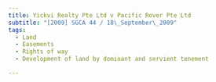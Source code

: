 ```yaml
---
title: Yickvi Realty Pte Ltd v Pacific Rover Pte Ltd
subtitle: "[2009] SGCA 44 / 18\_September\_2009"
tags:
  - Land
  - Easements
  - Rights of way
  - Development of land by dominant and servient tenement

---
```



